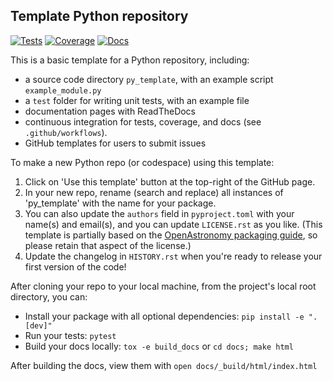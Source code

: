 Template Python repository
--------------------------

[![Tests](https://github.com/CCA-Software-Group/py_template/actions/workflows/tests.yml/badge.svg?branch=main)](https://github.com/CCA-Software-Group/py_template/actions/workflows/tests.yml)
[![Coverage](https://cca-software-group.github.io/py_template/coverage/badge.svg)](https://cca-software-group.github.io/py_template/coverage/index.html)
[![Docs](https://github.com/CCA-Software-Group/py_template/actions/workflows/docs.yml/badge.svg)](https://cca-software-group.github.io/py_template/)

This is a basic template for a Python repository, including:
- a source code directory `py_template`, with an example script `example_module.py` 
- a `test` folder for writing unit tests, with an example file
- documentation pages with ReadTheDocs
- continuous integration for tests, coverage, and docs (see `.github/workflows`).
- GitHub templates for users to submit issues

To make a new Python repo (or codespace) using this template:
1) Click on 'Use this template' button at the top-right of the GitHub page. 
2) In your new repo, rename (search and replace) all instances of 'py_template' with the name for your package. 
3) You can also update the `authors` field in `pyproject.toml` with your name(s) and email(s), and you can update `LICENSE.rst` as you like. (This template is partially based on the [OpenAstronomy packaging guide](https://github.com/OpenAstronomy/packaging-guide), so please retain that aspect of the license.)
5) Update the changelog in `HISTORY.rst` when you're ready to release your first version of the code!

After cloning your repo to your local machine, from the project's local root directory, you can:
- Install your package with all optional dependencies: 
`pip install -e ".[dev]"`
- Run your tests:
`pytest`
- Build your docs locally:
`tox -e build_docs` or `cd docs; make html`

After building the docs, view them with `open docs/_build/html/index.html`
